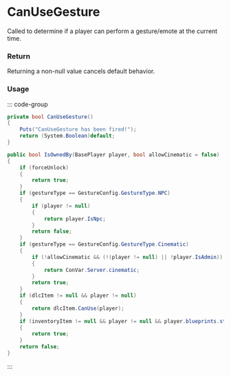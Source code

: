 <Badge type="danger" text="Carbon Compatible"/><Badge type="warning" text="Oxide Compatible"/>
# CanUseGesture
Called to determine if a player can perform a gesture/emote at the current time.
### Return
Returning a non-null value cancels default behavior.

### Usage
::: code-group
```csharp [Example]
private bool CanUseGesture()
{
	Puts("CanUseGesture has been fired!");
	return (System.Boolean)default;
}
```
```csharp [Source — Assembly-CSharp @ GestureConfig]
public bool IsOwnedBy(BasePlayer player, bool allowCinematic = false)
{
	if (forceUnlock)
	{
		return true;
	}
	if (gestureType == GestureConfig.GestureType.NPC)
	{
		if (player != null)
		{
			return player.IsNpc;
		}
		return false;
	}
	if (gestureType == GestureConfig.GestureType.Cinematic)
	{
		if (!allowCinematic && (!(player != null) || !player.IsAdmin))
		{
			return ConVar.Server.cinematic;
		}
		return true;
	}
	if (dlcItem != null && player != null)
	{
		return dlcItem.CanUse(player);
	}
	if (inventoryItem != null && player != null && player.blueprints.steamInventory.HasItem(inventoryItem.id))
	{
		return true;
	}
	return false;
}

```
:::

